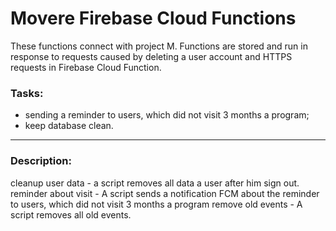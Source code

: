 # Movere Firebase Cloud Functions


These functions connect with project M. Functions are stored and run in response to requests caused by deleting a user account and HTTPS requests in Firebase Cloud Function.

### Tasks:
- sending a reminder to users, which did not visit 3 months a program;
- keep database clean.

---

### Description:
cleanup user data - a script removes all data a user after him sign out.
reminder about visit - A script sends a notification FCM about the reminder to users, which did not visit 3 months a program
remove old events - A script removes all old events.
